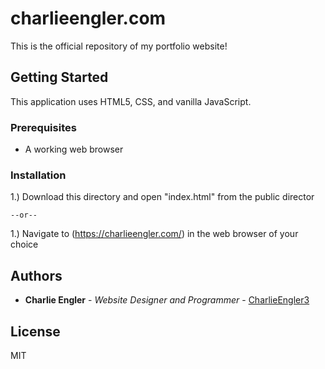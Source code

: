 # charlieengler.com

This is the official repository of my portfolio website!

## Getting Started

This application uses HTML5, CSS, and vanilla JavaScript.

### Prerequisites

   - A working web browser

### Installation

  1.) Download this directory and open "index.html" from the public director

    --or--

  1.) Navigate to (https://charlieengler.com/) in the web browser of your choice
  

## Authors

  - **Charlie Engler** - *Website Designer and Programmer* -
    [CharlieEngler3](https://github.com/CharlieEngler3)

## License

MIT